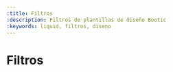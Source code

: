 ```yaml
---
:title: Filtros
:description: Filtros de plantillas de diseño Bootic
:keywords: liquid, filtros, diseno
---
```


# Filtros